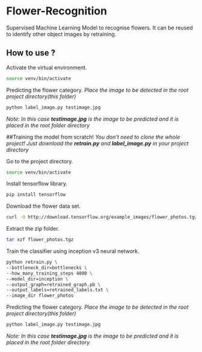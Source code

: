 # Flower-Recognition
Supervised Machine Learning Model to recognise flowers.
It can be reused to identify other object images by retraining.

## How to use ?
Activate the virtual environment.
```bash
source venv/bin/activate
```
Predicting the flower category.
*Place the image to be detected in the root project directory(this folder)*
```bash
python label_image.py testimage.jpg 
```
_Note: In this case **testimage.jpg** is the image to be predicted and it is placed in the root folder directory_

##Training the model from scratch!
_You don't need to clone the whole project! Just download the **retrain.py** and **label_image.py** in your project directory_

Go to the project directory.
```bash
source venv/bin/activate
```
Install tensorflow library.
```bash
pip install tensorflow
```
Download the flower data set.
```bash
curl -O http://download.tensorflow.org/example_images/flower_photos.tgz
```
Extract the zip folder.
```bash
tar xzf flower_photos.tgz
```
Train the classifier using inception v3 neural network.
```bash
python retrain.py \
--bottleneck_dir=bottlenecks \
--how_many_training_steps 4000 \
--model_dir=inception \
--output_graph=retrained_graph.pb \
--output_labels=retrained_labels.txt \
--image_dir flower_photos
```
Predicting the flower category.
*Place the image to be detected in the root project directory(this folder)*
```bash
python label_image.py testimage.jpg 
```
_Note: In this case **testimage.jpg** is the image to be predicted and it is placed in the root folder directory_
